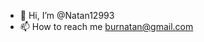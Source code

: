 - 👋 Hi, I’m @Natan12993
- 📫 How to reach me burnatan@gmail.com

<!---
Natan12993/Natan12993 is a ✨ special ✨ repository because its `README.md` (this file) appears on your GitHub profile.
You can click the Preview link to take a look at your changes.
--->
